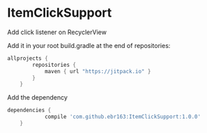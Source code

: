 # ItemClickSupport
Add click listener on RecyclerView

Add it in your root build.gradle at the end of repositories:
```gradle
allprojects {
		repositories {
			maven { url "https://jitpack.io" }
		}
	}
```
Add the dependency
```gradle
dependencies {
	        compile 'com.github.ebr163:ItemClickSupport:1.0.0'
	}
```
